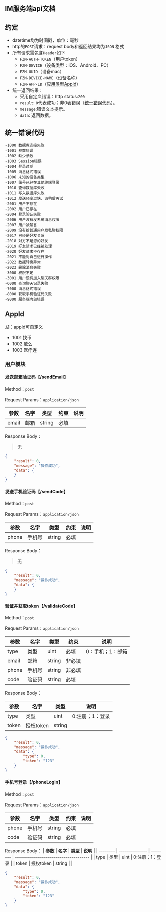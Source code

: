 ## IM服务端api文档

## 约定
- datetime均为时间戳，单位：毫秒
- http的`POST`请求：request body和返回结果均为`JSON` 格式
- 所有请求需包含`Header`如下
    - `FZM-AUTH-TOKEN`（用户token）
    - `FZM-DEVICE`（设备类型：iOS、Android、PC）
    - `FZM-UUID`（设备mac）
    - `FZM-DEVICE-NAME`（设备名称）
    - `FZM-APP-ID`（[应用类型AppId](#AppId)）
- 统一返回结果：
    - 采用自定义错误：http status:`200` 
    - `result`: `0`代表成功；非0表错误（[统一错误代码](#统一错误代码)）。
    - `message`:错误文本提示。
    - `data`: 返回数据。

## 统一错误代码
```
-1000 数据库连接失败
-1001 参数错误
-1002 缺少参数
-1003 Session错误
-1004 登录过期
-1005 消息格式错误
-1006 未知的设备类型
-1007 账号已经在其他终端登录
-1010 查询数据库失败
-1011 写入数据库失败
-1012 发送频率过快，请稍后再试
-2001 用户不存在
-2002 用户已存在
-2004 登录验证失败
-2006 用户没有发系统消息权限
-2007 用户被禁言
-2009 没有给普通用户发私聊权限
-2017 已经是好友关系
-2018 对方不是您的好友
-2019 好友请求已经被处理
-2020 好友请求不存在
-2021 不能对自己进行操作
-2022 数据转换异常
-2023 删除消息失败
-3000 权限不足
-3001 用户没有加入聊天群权限
-6000 查询聊天记录失败
-7000 消息格式错误
-8000 获取手机验证码失败
-9000 服务端内部错误
```

## AppId
*注*：appId可自定义
- 1001 找币
- 1002 敢么
- 1003 医疗连

### 用户模块
#### 发送邮箱验证码【/sendEmail】
Method：`post`

Request Params：`application/json`

| **参数** | **名字**       | **类型** | **约束** | **说明**                              |
| -------- | -------------- | -------- | -------- | ------------------------------------- |
| email       | 邮箱 | string   | 必填     |  |

Response Body：
> 无
```json
{
	"result": 0,
	"message": "操作成功",
	"data": {
	}
}
```

#### 发送手机验证码【/sendCode】
Method：`post`

Request Params：`application/json`

| **参数** | **名字**       | **类型** | **约束** | **说明**                              |
| -------- | -------------- | -------- | -------- | ------------------------------------- |
| phone       | 手机号 | string   | 必填     |  |

Response Body：
> 无
```json
{
	"result": 0,
	"message": "操作成功",
	"data": {
	}
}
```

#### 验证并获取token【/validateCode】
Method：`post`

Request Params：`application/json`

| **参数** | **名字**       | **类型** | **约束** | **说明**                              |
| -------- | -------------- | -------- | -------- | ------------------------------------- |
| type       | 类型 | uint   | 必填     | 0：手机；1：邮箱 |
| email   | 邮箱           | string      | 非必填     |                                |
| phone       | 手机号 | string   | 非必填     |  |
| code   | 验证码           | string      | 必填     |                                       |

Response Body：

| **参数** | **名字** | **类型** | **说明**                              |
| -------- | -------------- | -------- | ------------------------------------- |
| type       | 类型 | uint   |  0:注册；1：登录 |
| token   | 授权token  | string   |  |

```json
{
	"result": 0,
	"message": "操作成功",
	"data": {
        "type": 0,
        "token": "123"
	}
}
```

#### 手机号登录【/phoneLogin】
Method：`post`

Request Params：`application/json`

| **参数** | **名字**       | **类型** | **约束** | **说明**                              |
| -------- | -------------- | -------- | -------- | ------------------------------------- |
| phone       | 手机号 | string   | 必填     |  |
| code   | 验证码           | string      | 必填     |                                       |

Response Body：
| **参数** | **名字** | **类型** | **说明**                              |
| -------- | -------------- | -------- | ------------------------------------- |
| type       | 类型 | uint   |  0:注册；1：登录 |
| token   | 授权token  | string   |  |

```json
{
	"result": 0,
	"message": "操作成功",
	"data": {
        "type": 0,
        "token": "123"
	}
}
```